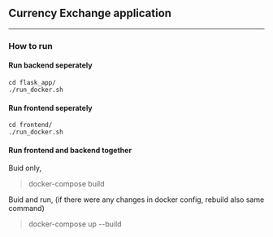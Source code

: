 ## Currency Exchange application

---

### How to run

#### Run backend seperately
```
cd flask_app/
./run_docker.sh
```

#### Run frontend seperately
```
cd frontend/
./run_docker.sh
```

#### Run frontend and backend together

Buid only,
> docker-compose build

Buid and run, (if there were any changes in docker config, rebuild also same command)
> docker-compose up --build



